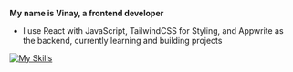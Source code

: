 **My name is Vinay, a frontend developer**
- I use React with JavaScript, TailwindCSS for Styling, and Appwrite as the backend, currently learning and building projects

[![My Skills](https://skillicons.dev/icons?i=nodejs,express,js,react,tailwind,appwrite,github,figma,cpp&perline=16)](https://github.com/antoinekllee)
